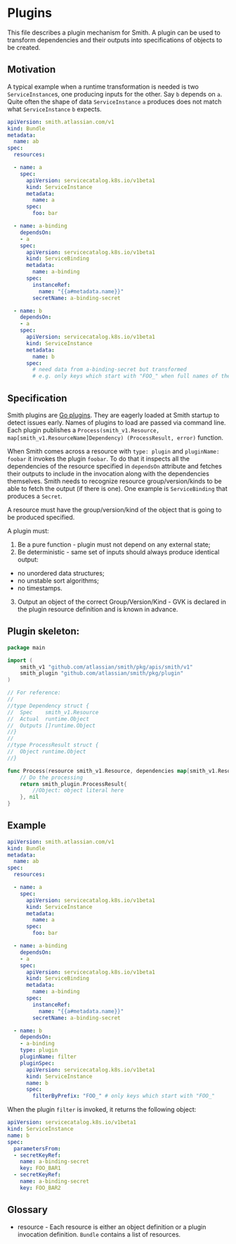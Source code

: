 # Plugins

This file describes a plugin mechanism for Smith. A plugin can be used to transform
dependencies and their outputs into specifications of objects to be created.

## Motivation

A typical example when a runtime transformation is needed is two `ServiceInstance`s, one producing inputs for the
other. Say `b` depends on `a`. Quite often the shape of data `ServiceInstance` `a` produces does not match what
`ServiceInstance` `b` expects.

```yaml
apiVersion: smith.atlassian.com/v1
kind: Bundle
metadata:
  name: ab
spec:
  resources:

  - name: a
    spec:
      apiVersion: servicecatalog.k8s.io/v1beta1
      kind: ServiceInstance
      metadata:
        name: a
      spec:
        foo: bar

  - name: a-binding
    dependsOn:
    - a
    spec:
      apiVersion: servicecatalog.k8s.io/v1beta1
      kind: ServiceBinding
      metadata:
        name: a-binding
      spec:
        instanceRef:
          name: "{{a#metadata.name}}"
        secretName: a-binding-secret

  - name: b
    dependsOn:
    - a
    spec:
      apiVersion: servicecatalog.k8s.io/v1beta1
      kind: ServiceInstance
      metadata:
        name: b
      spec:
        # need data from a-binding-secret but transformed
        # e.g. only keys which start with "FOO_" when full names of the keys are not known in advance.
```

## Specification

Smith plugins are [Go plugins](https://golang.org/pkg/plugin/). They are eagerly loaded at Smith startup to detect
issues early. Names of plugins to load are passed via command line.
Each plugin publishes a `Process(smith_v1.Resource, map[smith_v1.ResourceName]Dependency) (ProcessResult, error)`
function.

When Smith comes across a resource with `type: plugin` and `pluginName: foobar` it invokes
the plugin `foobar`. To do that it inspects all the dependencies of the resource specified in `dependsOn` attribute
and fetches their outputs to include in the invocation along with the dependencies themselves. Smith needs to
recognize resource group/version/kinds to be able to fetch the output (if there is one).
One example is `ServiceBinding` that produces a `Secret`.

A resource must have the group/version/kind of the object that is going to be produced specified.

A plugin must:
1. Be a pure function - plugin must not depend on any external state;
2. Be deterministic - same set of inputs should always produce identical output:
  - no unordered data structures;
  - no unstable sort algorithms;
  - no timestamps.
3. Output an object of the correct Group/Version/Kind - GVK is declared in the plugin resource definition and
is known in advance.

## Plugin skeleton:

```go
package main

import (
	smith_v1 "github.com/atlassian/smith/pkg/apis/smith/v1"
	smith_plugin "github.com/atlassian/smith/pkg/plugin"
)

// For reference:
//
//type Dependency struct {
//	Spec    smith_v1.Resource
//	Actual  runtime.Object
//	Outputs []runtime.Object
//}
//
//type ProcessResult struct {
//	Object runtime.Object
//}

func Process(resource smith_v1.Resource, dependencies map[smith_v1.ResourceName]smith_plugin.Dependency)  (smith_plugin.ProcessResult, error) {
	// Do the processing
	return smith_plugin.ProcessResult{
		//Object: object literal here
	}, nil
} 
```

## Example

```yaml
apiVersion: smith.atlassian.com/v1
kind: Bundle
metadata:
  name: ab
spec:
  resources:

  - name: a
    spec:
      apiVersion: servicecatalog.k8s.io/v1beta1
      kind: ServiceInstance
      metadata:
        name: a
      spec:
        foo: bar

  - name: a-binding
    dependsOn:
    - a
    spec:
      apiVersion: servicecatalog.k8s.io/v1beta1
      kind: ServiceBinding
      metadata:
        name: a-binding
      spec:
        instanceRef:
          name: "{{a#metadata.name}}"
        secretName: a-binding-secret

  - name: b
    dependsOn:
    - a-binding
    type: plugin
    pluginName: filter
    pluginSpec:
      apiVersion: servicecatalog.k8s.io/v1beta1
      kind: ServiceInstance
      name: b
      spec:
        filterByPrefix: "FOO_" # only keys which start with "FOO_"          
```

When the plugin `filter` is invoked, it returns the following object:

```yaml
apiVersion: servicecatalog.k8s.io/v1beta1
kind: ServiceInstance
name: b
spec:
  parametersFrom:
  - secretKeyRef:
    name: a-binding-secret
    key: FOO_BAR1
  - secretKeyRef:
    name: a-binding-secret
    key: FOO_BAR2
```

## Glossary

- resource - Each resource is either an object definition or a plugin
invocation definition. `Bundle` contains a list of resources.
